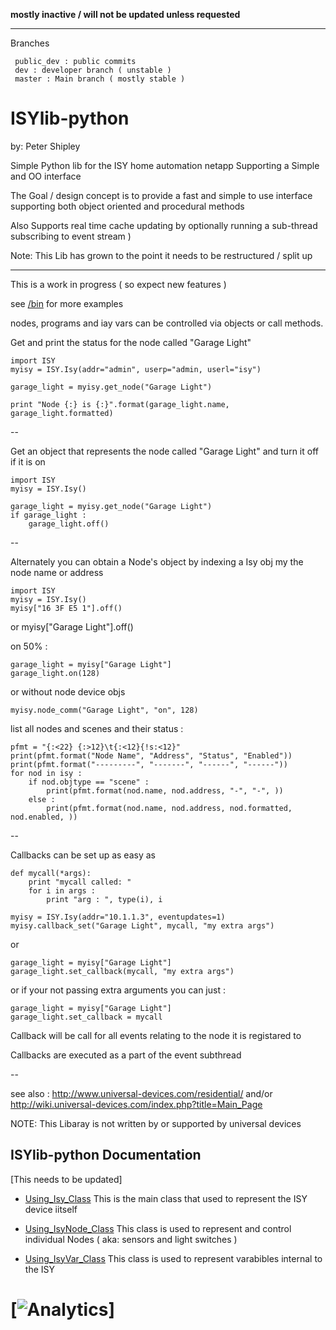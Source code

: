 **mostly inactive / will not be updated unless requested**

-----

Branches
 
     public_dev : public commits
     dev : developer branch ( unstable )
     master : Main branch ( mostly stable )

ISYlib-python
=============

by: Peter Shipley

Simple Python lib for the ISY home automation netapp Supporting a Simple and OO interface


The Goal / design concept is to provide a fast and simple to use interface
supporting both object oriented and procedural methods

Also Supports real time cache updating by optionally running a sub-thread subscribing to event stream )


Note:
    This Lib has grown to the point it needs to be restructured / split up

----

This is a work in progress ( so expect new features )

see [/bin](/bin) for more examples

nodes, programs and iay  vars can be controlled via objects or call methods.

Get and print the status for the node called "Garage Light"

    import ISY
    myisy = ISY.Isy(addr="admin", userp="admin, userl="isy")

    garage_light = myisy.get_node("Garage Light")

    print "Node {:} is {:}".format(garage_light.name, garage_light.formatted)


--

Get an object that represents the node called "Garage Light"
and turn it off if it is on

    import ISY
    myisy = ISY.Isy()

    garage_light = myisy.get_node("Garage Light")
    if garage_light :
        garage_light.off()


--

Alternately you can obtain a Node's object by indexing
a Isy obj my the node name or address

    import ISY
    myisy = ISY.Isy()
    myisy["16 3F E5 1"].off()
or
    myisy["Garage Light"].off()


on 50% :

    garage_light = myisy["Garage Light"]
    garage_light.on(128)

or without node device objs

    myisy.node_comm("Garage Light", "on", 128)

list all nodes and scenes and their status :

    pfmt = "{:<22} {:>12}\t{:<12}{!s:<12}"
    print(pfmt.format("Node Name", "Address", "Status", "Enabled"))
    print(pfmt.format("---------", "-------", "------", "------"))
    for nod in isy :
        if nod.objtype == "scene" :
            print(pfmt.format(nod.name, nod.address, "-", "-", ))
        else :
            print(pfmt.format(nod.name, nod.address, nod.formatted, nod.enabled, ))


--

Callbacks can be set up as easy as

    def mycall(*args):
        print "mycall called: "
        for i in args :
            print "arg : ", type(i), i

    myisy = ISY.Isy(addr="10.1.1.3", eventupdates=1)
    myisy.callback_set("Garage Light", mycall, "my extra args")

or

    garage_light = myisy["Garage Light"]
    garage_light.set_callback(mycall, "my extra args")

or if your not passing extra arguments you can just :

    garage_light = myisy["Garage Light"]
    garage_light.set_callback = mycall

Callback will be call for all events relating to the node it is registared to

Callbacks are executed as a part of the event subthread 

--

see also :
    http://www.universal-devices.com/residential/
and/or
    http://wiki.universal-devices.com/index.php?title=Main_Page

NOTE: This Libaray is not written by or supported by universal devices




ISYlib-python Documentation
---------------------------
[This needs to be updated]

* [Using_Isy_Class](/docs/Using_Isy_Class.txt) This is the main class that used to represent the ISY device iitself

* [Using_IsyNode_Class](/docs/Using_IsyNode_Class.txt) This class is used to represent and control individual Nodes ( aka: sensors and light switches ) 

* [Using_IsyVar_Class](/docs/Using_IsyVar_Class.txt) This class is used to represent varabibles internal to the ISY

[![Analytics](https://ga-beacon.appspot.com/UA-63572697-1/evilpete/isylib)]
=======

